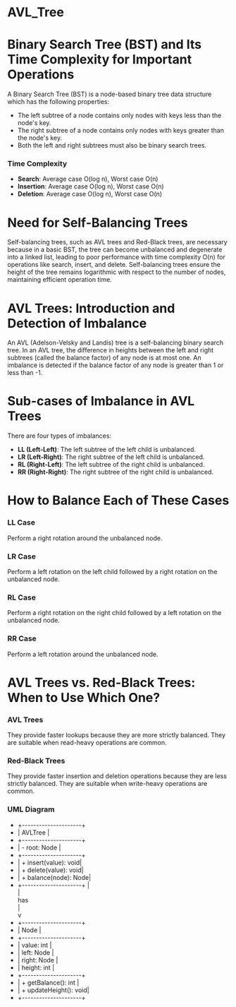 # AVL_Tree
# Binary Search Tree (BST) and Its Time Complexity for Important Operations

A Binary Search Tree (BST) is a node-based binary tree data structure which has the following properties:
- The left subtree of a node contains only nodes with keys less than the node's key.
- The right subtree of a node contains only nodes with keys greater than the node's key.
- Both the left and right subtrees must also be binary search trees.

### Time Complexity
- **Search**: Average case O(log n), Worst case O(n)
- **Insertion**: Average case O(log n), Worst case O(n)
- **Deletion**: Average case O(log n), Worst case O(n)

# Need for Self-Balancing Trees

Self-balancing trees, such as AVL trees and Red-Black trees, are necessary because in a basic BST, the tree can become unbalanced and degenerate into a linked list, leading to poor performance with time complexity O(n) for operations like search, insert, and delete. Self-balancing trees ensure the height of the tree remains logarithmic with respect to the number of nodes, maintaining efficient operation time.

# AVL Trees: Introduction and Detection of Imbalance

An AVL (Adelson-Velsky and Landis) tree is a self-balancing binary search tree. In an AVL tree, the difference in heights between the left and right subtrees (called the balance factor) of any node is at most one. An imbalance is detected if the balance factor of any node is greater than 1 or less than -1.

# Sub-cases of Imbalance in AVL Trees

There are four types of imbalances:
- **LL (Left-Left)**: The left subtree of the left child is unbalanced.
- **LR (Left-Right)**: The right subtree of the left child is unbalanced.
- **RL (Right-Left)**: The left subtree of the right child is unbalanced.
- **RR (Right-Right)**: The right subtree of the right child is unbalanced.

# How to Balance Each of These Cases

### LL Case
Perform a right rotation around the unbalanced node.

### LR Case
Perform a left rotation on the left child followed by a right rotation on the unbalanced node.

### RL Case
Perform a right rotation on the right child followed by a left rotation on the unbalanced node.

### RR Case
Perform a left rotation around the unbalanced node.

# AVL Trees vs. Red-Black Trees: When to Use Which One?

### AVL Trees
They provide faster lookups because they are more strictly balanced. They are suitable when read-heavy operations are common.

### Red-Black Trees
They provide faster insertion and deletion operations because they are less strictly balanced. They are suitable when write-heavy operations are common.

### UML Diagram 

- +---------------------+
- |      AVLTree        |
- +---------------------+
- | - root: Node        |
- +---------------------+
- | + insert(value): void|
- | + delete(value): void|
- | + balance(node): Node|
- +---------------------+
           |</br>
           |</br>
          has</br>
           |</br>
           v</br>
- +---------------------+
- |        Node         |
- +---------------------+
- |  value: int        |
- |  left: Node        |
- |  right: Node       |
- |  height: int       |
- +---------------------+
- | + getBalance(): int |
- | + updateHeight(): void|
- +---------------------+
